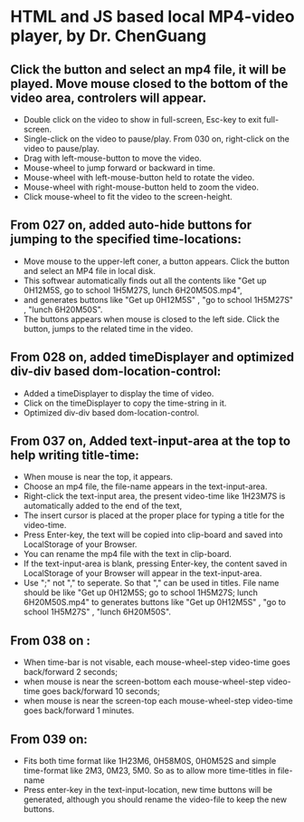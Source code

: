 # HTML and JS based local MP4-video player, by Dr. ChenGuang
## Click the button and select an mp4 file, it will be played. Move mouse closed to the bottom of the video area, controlers will appear.
- Double click on the video to show in full-screen, Esc-key to exit full-screen.
- Single-click on the video to pause/play. From 030 on, right-click on the video to pause/play.
- Drag with left-mouse-button to move the video.
- Mouse-wheel to jump forward or backward in time.
- Mouse-wheel with left-mouse-button held to rotate the video.
- Mouse-wheel with right-mouse-button held to zoom the video.
- Click mouse-wheel to fit the video to the screen-height.
## From 027 on, added auto-hide buttons for jumping to the specified time-locations:
- Move mouse to the upper-left coner, a button appears. Click the button and select an MP4 file in local disk. 
- This softwear automatically finds out all the contents like "Get up 0H12M5S, go to school 1H5M27S, lunch 6H20M50S.mp4", 
- and generates buttons like "Get up 0H12M5S" , "go to school 1H5M27S" , "lunch 6H20M50S". 
- The buttons appears when mouse is closed to the left side. Click the button, jumps to the related time in the video.
## From 028 on, added timeDisplayer and optimized div-div based dom-location-control:
- Added a timeDisplayer to display the time of video. 
- Click on the timeDisplayer to copy the time-string in it. 
- Optimized div-div based dom-location-control.
## From 037 on, Added text-input-area at the top to help writing title-time: 
- When mouse is near the top, it appears. 
- Choose an mp4 file, the file-name appears in the text-input-area. 
- Right-click the text-input area, the present video-time like 1H23M7S is automatically added to the end of the text, 
- The insert cursor is placed at the proper place for typing a title for the video-time. 
- Press Enter-key, the text will be copied into clip-board and saved into LocalStorage of your Browser. 
- You can rename the mp4 file with the text in clip-board. 
- If the text-input-area is blank, pressing Enter-key, the content saved in LocalStorage of your Browser will appear in the text-input-area.
- Use ";" not "," to seperate. So that "," can be used in titles. File name should be like "Get up 0H12M5S; go to school 1H5M27S; lunch 6H20M50S.mp4" to generates buttons like "Get up 0H12M5S" , "go to school 1H5M27S" , "lunch 6H20M50S".
## From 038 on : 
- When time-bar is not visable, each mouse-wheel-step video-time goes back/forward 2 seconds; 
- when mouse is near the screen-bottom each mouse-wheel-step video-time goes back/forward 10 seconds; 
- when mouse is near the screen-top each mouse-wheel-step video-time goes back/forward 1 minutes.
## From 039 on:
- Fits both time format like 1H23M6, 0H58M0S, 0H0M52S and simple time-format like 2M3, 0M23, 5M0. So as to allow more time-titles in file-name
- Press enter-key in the text-input-location, new time buttons will be generated, although you should rename the video-file to keep the new buttons.
